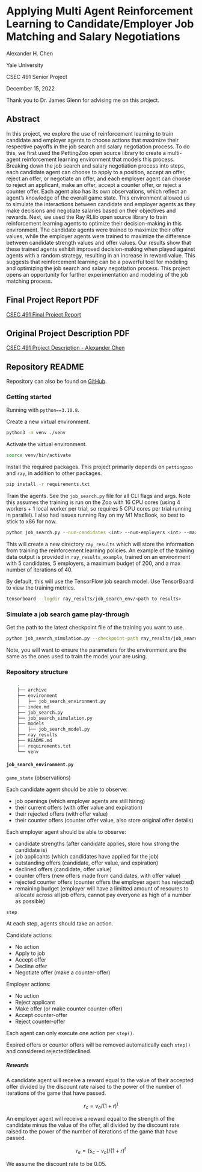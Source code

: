 # Applying Multi Agent Reinforcement Learning to Candidate/Employer Job Matching and Salary Negotiations

Alexander H. Chen

Yale University

CSEC 491 Senior Project

December 15, 2022

Thank you to Dr. James Glenn for advising me on this project.

## Abstract

In this project, we explore the use of reinforcement learning to train candidate and employer agents to choose actions that maximize their respective payoffs in the job search and salary negotiation process. To do this, we first used the PettingZoo open source library to create a multi-agent reinforcement learning environment that models this process. Breaking down the job search and salary negotiation process into steps, each candidate agent can choose to apply to a position, accept an offer, reject an offer, or negotiate an offer, and each employer agent can choose to reject an applicant, make an offer, accept a counter offer, or reject a counter offer. Each agent also has its own observations, which reflect an agent’s knowledge of the overall game state. This environment allowed us to simulate the interactions between candidate and employer agents as they make decisions and negotiate salaries based on their objectives and rewards. Next, we used the Ray RLlib open source library to train reinforcement learning agents to optimize their decision-making in this environment. The candidate agents were trained to maximize their offer values, while the employer agents were trained to maximize the difference between candidate strength values and offer values. Our results show that these trained agents exhibit improved decision-making when played against agents with a random strategy, resulting in an increase in reward value. This suggests that reinforcement learning can be a powerful tool for modeling and optimizing the job search and salary negotiation process. This project opens an opportunity for further experimentation and modeling of the job matching process.

## Final Project Report PDF

[CSEC 491 Final Project Report](./CSEC%20491%20Final%20Project%20Report.pdf)

## Original Project Description PDF

[CSEC 491 Project Description - Alexander Chen](./CSEC%20491%20Project%20Description%20-%20Alexander%20Chen.pdf)

## Repository README

Repository can also be found on [GitHub](https://github.com/alexchenhz/salary-negotation).

### Getting started

Running with `python==3.10.8`.

Create a new virtual environment.

```bash
python3 -m venv ./venv
```

Activate the virtual environment.

```bash
source venv/bin/activate
```

Install the required packages. This project primarily depends on `pettingzoo` and `ray`, in addition to other packages.

```bash
pip install -r requirements.txt
```

Train the agents. See the `job_search.py` file for all CLI flags and args. Note this assumes the training is run on the Zoo with 16 CPU cores (using 4 workers + 1 local worker per trial, so requires 5 CPU cores per trial running in parallel). I also had issues running Ray on my M1 MacBook, so best to stick to x86 for now.

```bash
python job_search.py --num-candidates <int> --num-employers <int> --max-budget <int> --max-num-iters <int>
```

This will create a new directory `ray_results` which will store the information from training the reinforcement learning policies. An example of the training data output is provided in `ray_results_example`, trained on an environment with 5 candidates, 5 employers, a maximum budget of 200, and a max number of iterations of 40.

By default, this will use the TensorFlow job search model. Use TensorBoard to view the training metrics.

```bash
tensorboard --logdir ray_results/job_search_env/<path to results>
```

### Simulate a job search game play-through

Get the path to the latest checkpoint file of the training you want to use.

```bash
python job_search_simulation.py --checkpoint-path ray_results/job_search_env/.../checkpoint_XXXXXX --num-candidates <int> --num-employers <int> --max-budget <int> --max-num-iters <int> --candidate-algo <random/rl> --employer-algo <random/rl>
```

Note, you will want to ensure the parameters for the environment are the same as the ones used to train the model your are using.

### Repository structure

```bash
    .
    ├── archive
    ├── environment
    │   ├── job_search_environment.py
    ├── index.md
    ├── job_search.py
    ├── job_search_simulation.py
    ├── models
    │   ├── job_search_model.py
    ├── ray_results
    ├── README.md
    ├── requirements.txt
    └── venv
```

#### `job_search_environment.py`

`game_state` (observations)

Each candidate agent should be able to observe:

- job openings (which employer agents are still hiring)
- their current offers (with offer value and expiration)
- their rejected offers (with offer value)
- their counter offers (counter offer value, also store original offer details)

Each employer agent should be able to observe:

- candidate strengths (after candidate applies, store how strong the candidate is)
- job applicants (which candidates have applied for the job)
- outstanding offers (candidate, offer value, and expiration)
- declined offers (candidate, offer value)
- counter offers (new offers made from candidates, with offer value)
- rejected counter offers (counter offers the employer agent has rejected)
- remaining budget (employer will have a limitted amount of resoures to allocate across all job offers, cannot pay everyone as high of a number as possible)

`step`

At each step, agents should take an action.

Candidate actions:

- No action
- Apply to job
- Accept offer
- Decline offer
- Negotiate offer (make a counter-offer)

Employer actions:

- No action
- Reject applicant
- Make offer (or make counter counter-offer)
- Accept counter-offer
- Reject counter-offer

Each agent can only execute one action per `step()`.

Expired offers or counter offers will be removed automatically each `step()` and considered rejected/declined.

##### Rewards

A candidate agent will receive a reward equal to the value of their accepted offer divided by the discount rate raised to the power of the number of iterations of the game that have passed.

$$r_{c} = v_{o} / (1 + r)^{t}$$

An employer agent will receive a reward equal to the strength of the candidate minus the value of the offer, all divided by the discount rate raised to the power of the number of iterations of the game that have passed.

$$r_{e} = (s_{c} - v_{o})/(1 + r)^{t}$$

We assume the discount rate to be 0.05.
